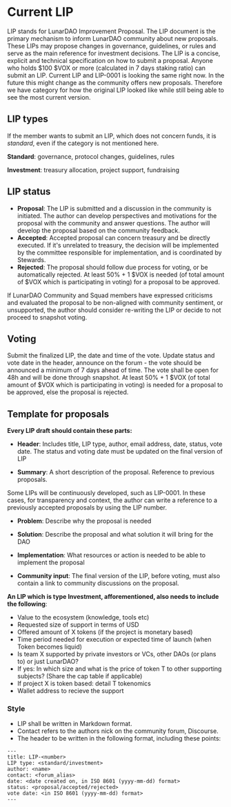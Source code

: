# Current LIP

LIP stands for LunarDAO Improvement Proposal. The LIP document is the primary mechanism to inform LunarDAO community about new proposals. These LIPs may propose changes in governance, guidelines, or rules and serve as the main reference for investment decisions. The LIP is a concise, explicit and technical specification on how to submit a proposal. Anyone who holds $100 $VOX or more (calculated in 7 days staking ratio) can submit an LIP. Current LIP and LIP-0001 is looking the same right now. In the future this might change as the community offers new proposals. Therefore we have category for how the original LIP looked like while still being able to see the most current version.

## LIP types

If the member wants to submit an LIP, which does not concern funds, it is *standard*, even if the category is not mentioned here. 

**Standard**: governance, protocol changes, guidelines, rules

**Investment**: treasury allocation, project support, fundraising

## LIP status

- **Proposal**: The LIP is submitted and a discussion in the community is initiated. The author can develop perspectives and motivations for the proposal with the community and answer questions. The author will develop the proposal based on the community feedback. 
- **Accepted**: Accepted proposal can concern treasury and be directly executed. If it's unrelated to treasury, the decision will be implemented by the committee responsible for implementation, and is coordinated by Stewards.
- **Rejected**: The proposal should follow due process for voting, or be automatically rejected. At least 50% + 1 $VOX is needed (of total amount of $VOX which is participating in voting) for a proposal to be approved.

If LunarDAO Community and Squad members have expressed criticisms and evaluated the proposal to be non-aligned with community sentiment, or unsupported, the author should consider re-writing the LIP or decide to not proceed to snapshot voting. 

## Voting

Submit the finalized LIP, the date and time of the vote. Update status and vote date in the header, announce on the forum - the vote should be announced a minimum of 7 days ahead of time. The vote shall be open for 48h and will be done through snapshot. At least 50% + 1 $VOX (of total amount of $VOX which is participating in voting) is needed for a proposal to be approved, else the proposal is rejected.

## Template for proposals 

**Every LIP draft should contain these parts:**

- **Header**: Includes title, LIP type, author, email address, date, status, vote date. The status and voting date must be updated on the final version of LIP

- **Summary**: A short description of the proposal. Reference to previous proposals.

Some LIPs will be continuously developed, such as LIP-0001. In these cases, for transparency and context, the author can write a reference to a previously accepted proposals by using the LIP number.

- **Problem**: Describe why the proposal is needed

- **Solution**: Describe the proposal and what solution it will bring for the DAO

- **Implementation**: What resources or action is needed to be able to implement the proposal

- **Community input**: The final version of the LIP, before voting, must also contain a link to community discussions on the proposal.

**An LIP which is type Investment, afforementioned, also needs to include the following**:

* Value to the ecosystem (knowledge, tools etc)
* Requested size of support in terms of USD 
* Offered amount of X tokens (if the project is monetary based)
* Time period needed for execution or expected time of launch (when Token becomes liquid)
* Is team X supported by private investors or VCs, other DAOs (or plans to) or just LunarDAO?
* If yes: In which size and what is the price of token T to other supporting subjects? 	   (Share the cap table if applicable)
* If project X is token based: detail T tokenomics
* Wallet address to recieve the support

### Style

- LIP shall be written in Markdown format.
- Contact refers to the authors nick on the community forum, Discourse.
- The header to be written in the following format, including these points:

```
---
title: LIP-<number>
LIP type: <standard/investment>
author: <name>
contact: <forum_alias>
date: <date created on, in ISO 8601 (yyyy-mm-dd) format>
status: <proposal/accepted/rejected>
vote date: <in ISO 8601 (yyyy-mm-dd) format>
---
```
